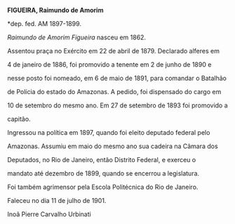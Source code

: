 **FIGUEIRA, Raimundo de Amorim**



\*dep. fed. AM 1897-1899.



*Raimundo de Amorim Figueira* nasceu em 1862.



Assentou praça no Exército em 22 de abril de 1879. Declarado alferes em

4 de janeiro de 1886, foi promovido a tenente em 2 de junho de 1890 e

nesse posto foi nomeado, em 6 de maio de 1891, para comandar o Batalhão

de Polícia do estado do Amazonas. A pedido, foi dispensado do cargo em

10 de setembro do mesmo ano. Em 27 de setembro de 1893 foi promovido a

capitão.



Ingressou na política em 1897, quando foi eleito deputado federal pelo

Amazonas. Assumiu em maio do mesmo ano sua cadeira na Câmara dos

Deputados, no Rio de Janeiro, então Distrito Federal, e exerceu o

mandato até dezembro de 1899, quando se encerrou a legislatura.



Foi também agrimensor pela Escola Politécnica do Rio de Janeiro.



Faleceu no dia 11 de julho de 1901.



Inoã Pierre Carvalho Urbinati



